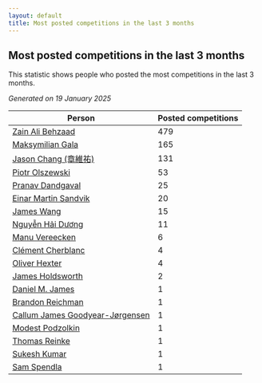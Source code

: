 ```yaml
---
layout: default
title: Most posted competitions in the last 3 months
---
```

## Most posted competitions in the last 3 months
This statistic shows people who posted the most competitions in the last 3 months.

*Generated on 19 January 2025*

| Person | Posted competitions |
| --- | --- |
| [Zain Ali Behzaad](https://www.worldcubeassociation.org/persons/2019BEHZ01) | 479 |
| [Maksymilian Gala](https://www.worldcubeassociation.org/persons/2022GALA01) | 165 |
| [Jason Chang (章維祐)](https://www.worldcubeassociation.org/persons/2023CHAN15) | 131 |
| [Piotr Olszewski](https://www.worldcubeassociation.org/persons/2013OLSZ02) | 53 |
| [Pranav Dandgaval](https://www.worldcubeassociation.org/persons/2017DAND01) | 25 |
| [Einar Martin Sandvik](https://www.worldcubeassociation.org/persons/2018SAND22) | 20 |
| [James Wang](https://www.worldcubeassociation.org/persons/2015WANG87) | 15 |
| [Nguyễn Hải Dương](https://www.worldcubeassociation.org/persons/2018DUON07) | 11 |
| [Manu Vereecken](https://www.worldcubeassociation.org/persons/2010VERE01) | 6 |
| [Clément Cherblanc](https://www.worldcubeassociation.org/persons/2014CHER05) | 4 |
| [Oliver Hexter](https://www.worldcubeassociation.org/persons/2022HEXT01) | 4 |
| [James Holdsworth](https://www.worldcubeassociation.org/persons/2015HOLD01) | 2 |
| [Daniel M. James](https://www.worldcubeassociation.org/persons/2012JAME04) | 1 |
| [Brandon Reichman](https://www.worldcubeassociation.org/persons/2015REIC02) | 1 |
| [Callum James Goodyear-Jørgensen](https://www.worldcubeassociation.org/persons/2012GOOD02) | 1 |
| [Modest Podzolkin](https://www.worldcubeassociation.org/persons/2017PODZ01) | 1 |
| [Thomas Reinke](https://www.worldcubeassociation.org/persons/2018REIN04) | 1 |
| [Sukesh Kumar](https://www.worldcubeassociation.org/persons/2017KUMA30) | 1 |
| [Sam Spendla](https://www.worldcubeassociation.org/persons/2015SPEN01) | 1 |
